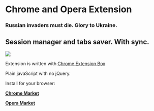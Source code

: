 Chrome and Opera Extension
==========================

### Russian invaders must die. Glory to Ukraine.

Session manager and tabs saver. With sync.
------------------------------------------

![](https://raw.githubusercontent.com/onikienko/TabHamster/master/img/ext_icons/128.png)

Extension is written with [Chrome Extension Box](https://github.com/onikienko/chrome-extensions-box)

Plain javaScript with no jQuery.    

Install for your browser:

**[Chrome Market](https://chrome.google.com/webstore/detail/tabhamster/mkfjjmjmnplabnplceaekkjcmdddokee)**

**[Opera Market](https://addons.opera.com/ru/extensions/details/tabhamster/?display=ru)**
